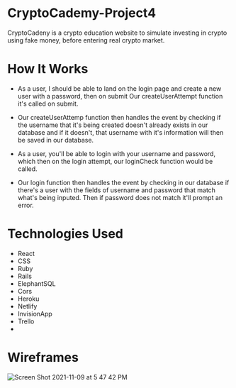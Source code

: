 # CryptoCademy-Project4

CryptoCadeny is a crypto education website to simulate investing in crypto using fake money, before entering real crypto market.

# How It Works

- As a user, I should be able to land on the login page and create a new user with a password, then on submit Our createUserAttempt function it's called on submit. 

- Our createUserAttemp function then handles the event by checking if the username that it's being created doesn't already exists in our database and if it doesn't, that username with it's information will then be saved in our database.

- As a user, you'll be able to login with your username and password, which then on the login attempt, our loginCheck function would be called.

- Our login function then handles the event by checking in our database if there's a user with the fields of username and password that match what's being inputed. Then if password does not match it'll prompt an error.

# Technologies Used

- React
- CSS
- Ruby
- Rails
- ElephantSQL
- Cors
- Heroku
- Netlify
- InvisionApp
- Trello
- 

# Wireframes

![Screen Shot 2021-11-09 at 5 47 42 PM](https://user-images.githubusercontent.com/82793235/141018125-445764de-f9ef-4a3a-996d-eaf4ad25fc3a.png)



